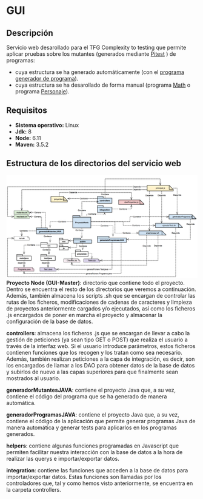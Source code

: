 # GUI
## Descripción
Servicio web desarollado para el TFG Complexity to testing que permite aplicar pruebas sobre los mutantes (generados mediante [Pitest](http://pitest.org/) ) de  programas:
 + cuya estructura se ha generado automáticamente (con el [programa generador de programa](https://github.com/Complexity-To-Testing/Programa-generador)).
 + cuya estructura se ha desarollado de forma manual (programa [Math](https://github.com/Complexity-To-Testing/Programas-reales-JAVA/tree/master/programa%20Math) o programa [Personaje](https://github.com/Complexity-To-Testing/Programas-reales-JAVA/tree/master/programa%20Personajes)).
 
## Requisitos 

+ **Sistema operativo:** Linux
+ **Jdk:** 8
+ **Node:** 6.11
+ **Maven:** 3.5.2

## Estructura de los directorios del servicio web
![Imagen estructura de los directorios](https://raw.githubusercontent.com/Complexity-To-Testing/GUI/master/imagenesRepositorio/estructuraDirectorios.png)
**Proyecto Node (GUI-Master)**: directorio que contiene todo el proyecto. Dentro se encuentra el resto de los directorios que veremos a continuación. Además, también almacena los scripts .sh que se encargan de controlar las rutas de los ficheros, modificaciones de cadenas de caracteres y limpieza de proyectos anteriormente cargados y/o ejecutados, así como los ficheros .js encargados de poner en marcha el proyecto y almacenar la configuración de la base de datos.

**controllers**: almacena los ficheros .js que se encargan de llevar a cabo la gestión de peticiones (ya sean tipo GET o POST) que realiza el usuario a través de la interfaz web. Si el usuario introduce parámetros, estos ficheros contienen funciones que los recogen y los tratan como sea necesario. Además, también realizan peticiones a la capa de integración, es decir, son los encargados de llamar a los DAO para obtener datos de la base de datos y subirlos de nuevo a las capas superiores para que finalmente sean mostrados al usuario.

**generadorMutantesJAVA**: contiene el proyecto Java que, a su vez, contiene el código del programa que se ha generado de manera automática.

**generadorProgramasJAVA**: contiene el proyecto Java que, a su vez, contiene el código de la aplicación que permite generar programas Java de manera automática y generar tests para aplicarlos en los programas generados.

**helpers**: contiene algunas funciones programadas en Javascript que permiten facilitar nuestra interacción con la base de datos a la hora de realizar las querys e importar/exportar datos.

**integration**: contiene las funciones que acceden a la base de datos para importar/exportar datos. Estas funciones son llamadas por los controladores que, tal y como hemos visto anteriormente, se encuentra en la carpeta controllers.
